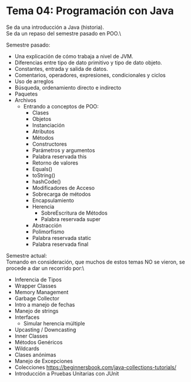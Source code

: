 # Tema 04: Programación con Java

Se da una introducción a Java (historia).\
Se da un repaso del semestre pasado en POO.\

Semestre pasado:
* Una explicación de cómo trabaja a nivel de JVM.
* Diferencias entre tipo de dato primitivo y tipo de dato objeto.
* Constantes, entrada y salida de datos.
* Comentarios, operadores, expresiones, condicionales y ciclos
* Uso de arreglos
* Búsqueda, ordenamiento directo e indirecto
* Paquetes
* Archivos
	* Entrando a conceptos de POO:
		* Clases
		* Objetos
		* Instanciación
		* Atributos
		* Métodos
		* Constructores
		* Parámetros y argumentos
		* Palabra reservada this
		* Retorno de valores
		* Equals()
		* toString()
		* hashCode()
		* Modificadores de Acceso
		* Sobrecarga de métodos
		* Encapsulamiento
		* Herencia
			* SobreEscritura de Métodos
			* Palabra reservada super
		* Abstracción
		* Polimorfismo
		* Palabra reservada static
		* Palabra reservada final

Semestre actual:\
Tomando en consideración, que muchos de estos temas NO se vieron, se procede a dar un recorrido por:\
* Inferencia de Tipos
* Wrapper Classes
* Memory Management
* Garbage Collector
* Intro a manejo de fechas
* Manejo de strings
* Interfaces
	* Simular herencia múltiple
* Upcasting / Downcasting
* Inner Classes
* Métodos Genéricos
* Wildcards
* Clases anónimas
* Manejo de Excepciones
* Colecciones https://beginnersbook.com/java-collections-tutorials/
* Introducción a Pruebas Unitarias con JUnit


